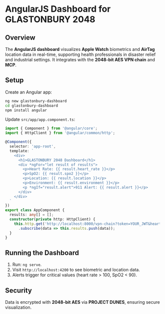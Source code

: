# AngularJS Dashboard for GLASTONBURY 2048

## Overview

The **AngularJS dashboard** visualizes **Apple Watch** biometrics and **AirTag** location data in real-time, supporting health professionals in disaster relief and industrial settings. It integrates with the **2048-bit AES VPN chain** and **MCP**.

## Setup

Create an Angular app:
```bash
ng new glastonbury-dashboard
cd glastonbury-dashboard
npm install angular
```

Update `src/app/app.component.ts`:
```typescript
import { Component } from '@angular/core';
import { HttpClient } from '@angular/common/http';

@Component({
  selector: 'app-root',
  template: `
    <div>
      <h1>GLASTONBURY 2048 Dashboard</h1>
      <div *ngFor="let result of results">
        <p>Heart Rate: {{ result.heart_rate }}</p>
        <p>SpO2: {{ result.spo2 }}</p>
        <p>Location: {{ result.location }}</p>
        <p>Environment: {{ result.environment }}</p>
        <p *ngIf="result.alert">911 Alert: {{ result.alert }}</p>
      </div>
    </div>
  `
})
export class AppComponent {
  results: any[] = [];
  constructor(private http: HttpClient) {
    this.http.get('http://localhost:8000/vpn-chain?token=YOUR_JWT&heart_rate=120&spo2=88&location=lat:6.5244,lon:3.3792&environment=cave')
      .subscribe(data => this.results.push(data));
  }
}
```

## Running the Dashboard

1. Run: `ng serve`.
2. Visit `http://localhost:4200` to see biometric and location data.
3. Alerts trigger for critical values (heart rate > 100, SpO2 < 90).

## Security

Data is encrypted with **2048-bit AES** via **PROJECT DUNES**, ensuring secure visualization.
